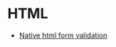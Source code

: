 # HTML

- [Native html form validation][1]

[1]:https://www.kevinpowell.co/article/native-html-form-validation/
